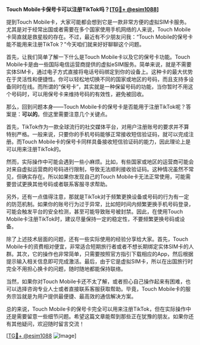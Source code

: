 **Touch Mobile卡保号卡可以注册TikTok吗？[[TG💪+ @esim1088](https://t.me/s/esim1088)]**

提到Touch Mobile卡，大家可能都会想到它是一款非常方便的虚拟SIM卡服务。尤其是对于经常出国或者需要在多个国家使用手机网络的人来说，Touch Mobile卡简直就是救星般的存在。不过，最近有不少朋友问我：“Touch Mobile的保号卡能不能用来注册TikTok？”今天咱们就来好好聊聊这个问题。

首先，让我们简单了解一下什么是Touch Mobile卡以及它的保号卡功能。Touch Mobile卡是由一些国际电信运营商提供的虚拟eSIM服务。简单来说，就是不需要实体SIM卡，通过电子方式直接将电话号码绑定到你的设备上。这种卡的最大优势在于灵活性和便捷性。你可以轻松地切换不同的国家或地区的号码，而且支持多设备同时在线。而所谓的“保号卡”，其实就是一种保留号码的功能，当你暂时不用这个号码时，可以用保号卡来维持号码的有效性，避免被回收。

那么，回到问题本身——Touch Mobile卡的保号卡是否能用于注册TikTok呢？答案是：**可以的**。但这里需要注意几个关键点。

首先，TikTok作为一款全球流行的社交媒体平台，对用户注册账号的要求并不算特别严格。一般来说，只要你的手机号码能够正常接收短信验证码，就可以完成注册。而Touch Mobile卡的保号卡同样具备接收短信验证码的能力，因此理论上是可以用来注册TikTok的。

然而，实际操作中可能会遇到一些小麻烦。比如，有些国家或地区的运营商可能会对来自虚拟运营商的号码进行限制，导致无法顺利接收验证码。这种情况虽然不常见，但确实存在。所以如果你发现自己的Touch Mobile卡无法正常使用，可能需要尝试更换其他号码或者联系客服寻求帮助。

另外，还有一点值得注意，那就是TikTok对于频繁更换设备或号码的行为有一定的防范机制。如果你的账号行为过于异常，比如短时间内频繁更换手机号码登录，可能会触发平台的安全检测，甚至可能导致账号被封禁。因此，在使用Touch Mobile卡注册TikTok时，建议尽量保持一定的稳定性，不要频繁更换号码或设备。

除了上述技术层面的问题，还有一些实际使用的经验分享给大家。首先，Touch Mobile卡的资费相对便宜，非常适合短期旅行者或者不想长期绑定实体SIM卡的人群。其次，它的操作也非常简单，只需要按照官方指引下载相应的App，然后根据提示输入相关信息即可完成激活。最后，由于它是虚拟SIM卡，所以在出国旅行时完全不用担心换卡的问题，随时随地都能保持联络。

当然，如果你对Touch Mobile卡还不太了解，或者担心自己操作起来有困难，也可以选择咨询专业人士或者直接联系客服获取帮助。毕竟，Touch Mobile卡的服务宗旨就是为用户提供最便捷、最高效的通信解决方案。

总的来说，Touch Mobile卡的保号卡完全可以用来注册TikTok，但在实际操作中还是需要留意一些细节问题。希望这篇文章能帮到那些正在犹豫的朋友。如果你还有其他疑问，欢迎随时留言交流！

[[TG💪+ @esim1088](https://t.me/s/esim1088) ![Image](https://i.postimg.cc/4NQfJmqS/Snipaste-2025-05-13-00-14-12.png)]